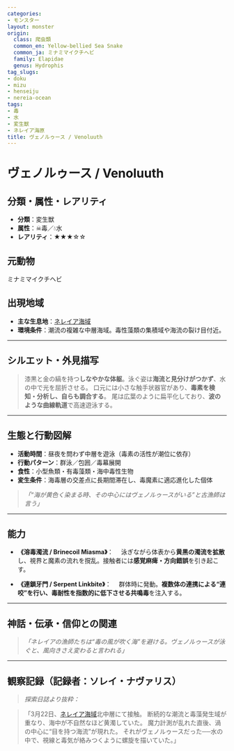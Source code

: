 ```yaml
---
categories:
- モンスター
layout: monster
origin:
  class: 爬虫類
  common_en: Yellow-bellied Sea Snake
  common_ja: ミナミマイクチヘビ
  family: Elapidae
  genus: Hydrophis
tag_slugs:
- doku
- mizu
- henseiju
- nereia-ocean
tags:
- 毒
- 水
- 変生獣
- ネレイア海原
title: ヴェノルゥース / Venoluuth
---
```


# ヴェノルゥース / Venoluuth

## 分類・属性・レアリティ

* **分類**：変生獣
* **属性**：☠毒／💧水
* **レアリティ**：★★★☆☆

## 元動物
ミナミマイクチヘビ

## 出現地域

* **主な生息地**：[ネレイア海域](../place/nereia_ocean.md)
* **環境条件**：潮流の複雑な中層海域。毒性藻類の集積域や海流の裂け目付近。

---

## シルエット・外見描写

> 漆黒と金の縞を持つ**しなやかな体躯**。泳ぐ姿は**海流と見分けがつかず**、水の中で光を屈折させる。
> 口元には小さな触手状器官があり、**毒素を検知・分析し、自らも調合する**。
> 尾は広葉のように扁平化しており、**波のような曲線軌道**で高速遊泳する。

---

## 生態と行動図解

* **活動時間**：昼夜を問わず中層を遊泳（毒素の活性が潮位に依存）
* **行動パターン**：群泳／包囲／毒幕展開
* **食性**：小型魚類・有毒藻類・海中毒性生物
* **変生条件**：海毒層の交差点に長期間滞在し、毒魔素に適応進化した個体

> *「“海が黄色く染まる時、その中心にはヴェノルゥースがいる”と古漁師は言う」*

---

## 能力

* **《溶毒濁流 / Brinecoil Miasma》**：
  　泳ぎながら体表から**黄黒の濁流を拡散**し、視界と魔素の流れを撹乱。接触者には**感覚麻痺・方向錯誤**を引き起こす。

* **《連鎖牙門 / Serpent Linkbite》**：
  　群体時に発動。**複数体の連携による“連咬”**を行い、毒耐性を**指数的に低下させる共鳴毒**を注入する。

---

## 神話・伝承・信仰との関連

> *「ネレイアの漁師たちは“毒の風が吹く海”を避ける。ヴェノルゥースが泳ぐと、風向きさえ変わると言われる」*

---

## 観察記録（記録者：ソレイ・ナヴァリス）

> *探索日誌より抜粋：*

> 「3月22日、[ネレイア海域](../place/nereia_ocean.md)北中層にて接触。
> 断続的な潮流と毒藻発生域が重なり、海中が不自然なほど黄濁していた。
> 魔力計測が乱れた直後、渦の中心に“目を持つ海流”が現れた。
> それがヴェノルゥースだった──水の中で、視線と毒気が絡みつくように螺旋を描いていた。」